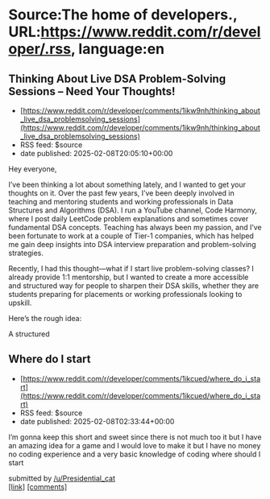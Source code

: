# Source:The home of developers., URL:https://www.reddit.com/r/developer/.rss, language:en

## Thinking About Live DSA Problem-Solving Sessions – Need Your Thoughts!
 - [https://www.reddit.com/r/developer/comments/1ikw9nh/thinking_about_live_dsa_problemsolving_sessions](https://www.reddit.com/r/developer/comments/1ikw9nh/thinking_about_live_dsa_problemsolving_sessions)
 - RSS feed: $source
 - date published: 2025-02-08T20:05:10+00:00

<!-- SC_OFF --><div class="md"><p>Hey everyone,</p> <p>I’ve been thinking a lot about something lately, and I wanted to get your thoughts on it. Over the past few years, I’ve been deeply involved in teaching and mentoring students and working professionals in Data Structures and Algorithms (DSA). I run a YouTube channel, Code Harmony, where I post daily LeetCode problem explanations and sometimes cover fundamental DSA concepts. Teaching has always been my passion, and I’ve been fortunate to work at a couple of Tier-1 companies, which has helped me gain deep insights into DSA interview preparation and problem-solving strategies.</p> <p>Recently, I had this thought—what if I start live problem-solving classes? I already provide 1:1 mentorship, but I wanted to create a more accessible and structured way for people to sharpen their DSA skills, whether they are students preparing for placements or working professionals looking to upskill.</p> <p>Here’s the rough idea:</p> <p>A structured 

## Where do I start
 - [https://www.reddit.com/r/developer/comments/1ikcued/where_do_i_start](https://www.reddit.com/r/developer/comments/1ikcued/where_do_i_start)
 - RSS feed: $source
 - date published: 2025-02-08T02:33:44+00:00

<!-- SC_OFF --><div class="md"><p>I’m gonna keep this short and sweet since there is not much too it but I have an amazing idea for a game and I would love to make it but I have no money no coding experience and a very basic knowledge of coding where should I start </p> </div><!-- SC_ON --> &#32; submitted by &#32; <a href="https://www.reddit.com/user/Presidential_cat"> /u/Presidential_cat </a> <br/> <span><a href="https://www.reddit.com/r/developer/comments/1ikcued/where_do_i_start/">[link]</a></span> &#32; <span><a href="https://www.reddit.com/r/developer/comments/1ikcued/where_do_i_start/">[comments]</a></span>

